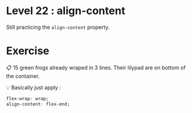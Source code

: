 # Level 22 : align-content

Still practicing the `align-content` property.

# Exercise

:clipboard: 15 green frogs already wraped in 3 lines. Their lilypad are on bottom of the container.

:bulb: Basically just apply : 

```css
flex-wrap: wrap;
align-content: flex-end;
```
